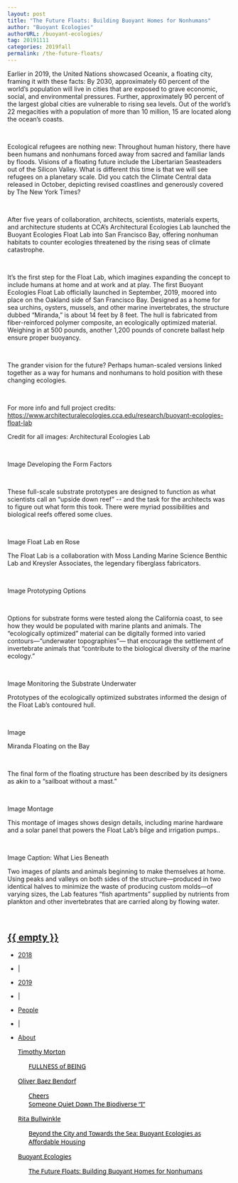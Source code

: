 ```yaml
---
layout: post
title: "The Future Floats: Building Buoyant Homes for Nonhumans"
author: "Buoyant Ecologies"
authorURL: /buoyant-ecologies/
tag: 20191111
categories: 2019fall
permalink: /the-future-floats/
---
```



Earlier in 2019, the United Nations showcased Oceanix, a floating city, framing it with these facts: By 2030, approximately 60 percent of the world’s population will live in cities that are exposed to grave economic, social, and environmental pressures. Further, approximately 90 percent of the largest global cities are vulnerable to rising sea levels. Out of the world’s 22 megacities with a population of more than 10 million, 15 are located along the ocean’s coasts.

<br>

Ecological refugees are nothing new: Throughout human history, there have been humans and nonhumans forced away from sacred and familiar lands by floods. Visions of a floating future include the Libertarian Seasteaders out of the Silicon Valley. What is different this time is that we will see refugees on a planetary scale. Did you catch the Climate Central data released in October, depicting revised coastlines and generously covered by The New York Times? 

<br>

After five years of collaboration, architects, scientists, materials experts, and architecture students at CCA’s Architectural Ecologies Lab launched the Buoyant Ecologies Float Lab into San Francisco Bay, offering nonhuman habitats to counter ecologies threatened by the rising seas of climate catastrophe.

<br>

It’s the first step for the Float Lab, which imagines expanding the concept to include humans at home and at work and at play. The first Buoyant Ecologies Float Lab officially launched in September, 2019, moored into place on the Oakland side of San Francisco Bay. Designed as a home for sea urchins, oysters, mussels, and other marine invertebrates, the structure dubbed “Miranda,” is about 14 feet by 8 feet. The hull is fabricated from fiber-reinforced polymer composite, an ecologically optimized material. Weighing in at 500 pounds, another 1,200 pounds of concrete ballast help ensure proper buoyancy.  

<br>

The grander vision for the future? Perhaps human-scaled versions linked together as a way for humans and nonhumans to hold position with these changing ecologies. 

<br>

For more info and full project credits:
https://www.architecturalecologies.cca.edu/research/buoyant-ecologies-float-lab

Credit for all images: Architectural Ecologies Lab

<br>

Image 
Developing the Form Factors

<br>

These full-scale substrate prototypes are designed to function as what scientists call an “upside down reef” -- and the task for the architects was to figure out what form this took. There were myriad possibilities and biological reefs offered some clues.

<br>


Image 
Float Lab en Rose

The Float Lab is a collaboration with Moss Landing Marine Science Benthic Lab and Kreysler Associates, the legendary fiberglass fabricators.

<br>

Image 
Prototyping Options

<br>

Options for substrate forms were tested along the California coast, to see how they would be populated with marine plants and animals. The “ecologically optimized” material can be digitally formed into varied contours—“underwater topographies”— that encourage the settlement of invertebrate animals that “contribute to the biological diversity of the marine ecology.”

<br>

Image
Monitoring the Substrate Underwater

Prototypes of the ecologically optimized substrates informed the design of the Float Lab’s contoured hull.

<br>


Image

Miranda Floating on the Bay

<br>

The final form of the floating structure has been described by its designers as akin to a “sailboat without a mast.” 


<br>

Image 
Montage

This montage of images shows design details, including  marine hardware and a solar panel that powers the Float Lab’s bilge and irrigation pumps.. 

<br>


Image
Caption: What Lies Beneath


Two images of plants and animals beginning to make themselves at home. Using peaks and valleys on both sides of the structure—produced in two identical halves to minimize the waste of producing custom molds—of varying sizes, the Lab features “fish apartments” supplied by nutrients from plankton and other invertebrates that are carried along by flowing water. 

<br>






<!-- End of page -->
<!-- Start of Bottom Footer -->

<nav class="nav justify-content-center" style="box-shadow: 0 2px 2px -2px rgba(0,0,0,0);">
  <div class="nav-container">
    <a href="{{ site.baseurl }}/">
      <h2 class="nav-title">{{ empty }}</h2>
    </a>
    <ul style="position: relative">
      <!-- <li><a href="{{ site.baseurl }}/">Issue</a></li> -->
      <li class="nav-item"><a class="nav-link" href="{{ '/2018-fall' | prepend: site.baseurl }}">2018</a></li>
      <li class="nav-item"><p>|</p></li>
      <li class="nav-item"><a class="nav-link" href="{{ '/2019-fall' | prepend: site.baseurl }}">2019</a></li>
      <li class="nav-item"><p>|</p></li>
      <li class="nav-item"><a class="nav-link" href="{{ '/people' | prepend: site.baseurl }}">People</a></li>
      <li class="nav-item"><p>|</p></li>
      <li class="nav-item"><a class="nav-link" href="{{ '/about' | prepend: site.baseurl }}">About</a></li>
    </ul>
  </div>
</nav>


  <section id="sec4">
    <div class="row">
      <div class="col-md-3">
        <ul>
          <li style="font-family: 'Work Sans','Segoe UI',Helvetica,Arial,sans-serif;list-style-type: none;"><a style="color:#000;" href="{{site.baseurl}}/timothy-morton/">Timothy Morton</a></li>
          <ul>
            <li style="font-family: 'Work Sans','Segoe UI',Helvetica,Arial,sans-serif;list-style-type: none;"><a style="color:#000;" href="{{site.baseurl}}/fullness-of-being/">FULLNESS of BEING</a></li>
          </ul>
        </ul>
      </div>
      <div class="col-md-3">
        <ul>
          <li style="font-family: 'Work Sans','Segoe UI',Helvetica,Arial,sans-serif;list-style-type: none;"><a style="color:#000;" href="{{site.baseurl}}/oliver-bendorf/">Oliver Baez Bendorf</a></li>
          <ul>
            <li style="font-family: 'Work Sans','Segoe UI',Helvetica,Arial,sans-serif;list-style-type: none;"><a style="color:#000;" href="{{site.baseurl}}/cheers/">Cheers</a></li>
            <li style="font-family: 'Work Sans','Segoe UI',Helvetica,Arial,sans-serif;list-style-type: none;"><a style="color:#000;" href="{{site.baseurl}}/someone-quiet-down-the-biodiverse/">Someone Quiet Down The Biodiverse “I”</a></li>
          </ul>
        </ul>
      </div>
        <div class="col-md-3">
        <ul>
          <li style="font-family: 'Work Sans','Segoe UI',Helvetica,Arial,sans-serif;list-style-type: none;"><a style="color:#000;" href="{{site.baseurl}}/oliver-bendorf/">Rita Bullwinkle</a></li>
          <ul>
            <li style="font-family: 'Work Sans','Segoe UI',Helvetica,Arial,sans-serif;list-style-type: none;"><a style="color:#000;" href="{{site.baseurl}}/someone-quiet-down-the-biodiverse/">Beyond the City and Towards the Sea: Buoyant Ecologies as Affordable Housing</a></li>
          </ul>
        </ul>
      </div>
        <div class="col-md-3">
        <ul>
          <li style="font-family: 'Work Sans','Segoe UI',Helvetica,Arial,sans-serif;list-style-type: none;"><a style="color:#000;" href="{{site.baseurl}}/oliver-bendorf/">Buoyant Ecologies</a></li>
          <ul>
            <li style="font-family: 'Work Sans','Segoe UI',Helvetica,Arial,sans-serif;list-style-type: none;"><a style="color:#000;" href="{{site.baseurl}}/someone-quiet-down-the-biodiverse/">The Future Floats: Building Buoyant Homes for Nonhumans</a></li>
          </ul>
        </ul>
      </div>
    </div>
  </section>